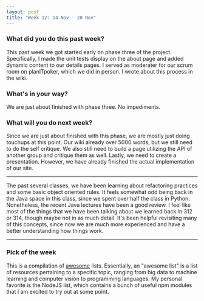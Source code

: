 ```yaml
---
layout: post
title: "Week 12: 14 Nov - 20 Nov"
---
```


### What did you do this past week?
This past week we got started early on phase three of the project. Specifically, I made the unit tests display on the about page and added dynamic content to our details pages. I served as moderater for our scrum room on planITpoker, which we did in person. I wrote about this process in the wiki.

### What's in your way?
We are just about finished with phase three. No impediments.

### What will you do next week?
Since we are just about finished with this phase, we are mostly just doing touchups at this point. Our wiki already over 5000 words, but we still need to do the self critique. We also still need to build a page utilizing the API of another group and critique them as well. Lastly, we need to create a presentation. However, we have already finished the actual implementation of our site.

---

The past several classes, we have been learning about refactoring practices and some basic object oriented rules. It feels somewhat odd being back in the Java space in this class, since we spent over half the class in Python. Nonetheless, the recent Java lectures have been a good review. I feel like most of the things that we have been talking about we learned back in 312 or 314, though maybe not in as much detail. It's been helpful revisiting many of this concepts, since now we are much more experienced and have a better understanding how things work.

---

### Pick of the week
This is a compilation of [awesome](https://github.com/sindresorhus/awesome) lists. Essentially, an "awesome list" is a list of resources pertaining to a specific topic, ranging from big data to machine learning and computer vision to programming languages. My personal favorite is the NodeJS list, which contains a bunch of useful npm modules that I am excited to try out at some point.
